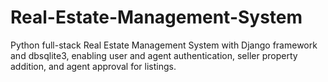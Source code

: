# Real-Estate-Management-System
Python full-stack Real Estate Management System with Django framework and dbsqlite3, enabling user and agent authentication, seller property addition, and agent approval for listings.
